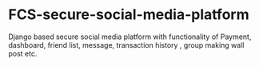 # FCS-secure-social-media-platform
Django based secure social media platform with functionality of Payment, dashboard, friend list, message, transaction history , group making wall post etc.   
